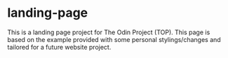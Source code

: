 # landing-page
This is a landing page project for The Odin Project (TOP). 
This page is based on the example provided with some personal 
stylings/changes and tailored for a future website project.